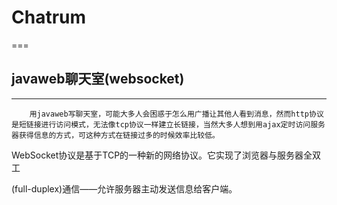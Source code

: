 # Chatrum
===
## javaweb聊天室(websocket)
--------
		用javaweb写聊天室，可能大多人会困惑于怎么用广播让其他人看到消息，然而http协议是短链接进行访问模式，无法像tcp协议一样建立长链接，当然大多人想到用ajax定时访问服务器获得信息的方式，可这种方式在链接过多的时候效率比较低。

WebSocket协议是基于TCP的一种新的网络协议。它实现了浏览器与服务器全双工

(full-duplex)通信——允许服务器主动发送信息给客户端。
